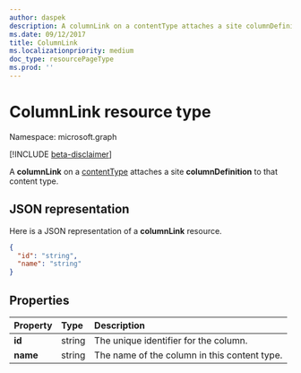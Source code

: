 ```yaml
---
author: daspek
description: A columnLink on a contentType attaches a site columnDefinition to that content type.
ms.date: 09/12/2017
title: ColumnLink
ms.localizationpriority: medium
doc_type: resourcePageType
ms.prod: ''
---
```


# ColumnLink resource type

Namespace: microsoft.graph

[!INCLUDE [beta-disclaimer](../../includes/beta-disclaimer.md)]

A **columnLink** on a [contentType][] attaches a site **columnDefinition** to that content type.

[contentType]: contenttype.md

## JSON representation

Here is a JSON representation of a **columnLink** resource.

<!-- { "blockType": "resource", "@odata.type": "microsoft.graph.columnLink" } -->

```json
{
  "id": "string",
  "name": "string"
}
```

## Properties

| Property | Type   | Description                                   |
| :------- | :----- | :-------------------------------------------- |
| **id**   | string | The unique identifier for the column.         |
| **name** | string | The name of the column  in this content type. |

<!--
{
  "type": "#page.annotation",
  "description": "",
  "keywords": "",
  "section": "documentation",
  "tocPath": "Resources/ColumnLink",
  "suppressions": []
}
-->
